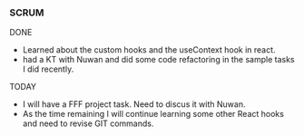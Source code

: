 ### SCRUM
DONE
- Learned about the custom hooks and the useContext hook in react.
- had a KT with Nuwan and did some code refactoring in the sample tasks I did recently. 

TODAY
- I will have a FFF project task. Need to discus it with Nuwan.
- As the time remaining I will continue learning some other React hooks and need to revise GIT commands. 